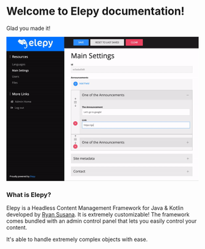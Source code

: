 
# Welcome to Elepy documentation!
Glad you made it!

![A nice graphic](images/feature.gif)

### What is Elepy?

Elepy is a Headless Content Management Framework for Java & Kotlin developed by [Ryan Susana](https://ryansusana.com/). It is extremely customizable! The framework comes bundled with an admin control panel that lets you easily control your content.

It's able to handle extremely complex objects with ease.


